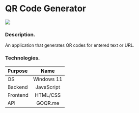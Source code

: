 # QR Code Generator

![](https://img.shields.io/badge/Development:-complete-green)

### Description.

An application that generates QR codes for entered text or URL.

### Technologies.

| **Purpose** |  **Name**  |
| :---------- | :--------: |
| OS          | Windows 11 |
| Backend     | JavaScript |
| Frontend    |  HTML/CSS  |
| API         |  GOQR.me   |
